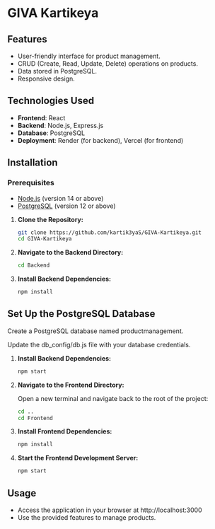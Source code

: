 # GIVA Kartikeya

## Features

- User-friendly interface for product management.
- CRUD (Create, Read, Update, Delete) operations on products.
- Data stored in PostgreSQL.
- Responsive design.

## Technologies Used

- **Frontend**: React
- **Backend**: Node.js, Express.js
- **Database**: PostgreSQL
- **Deployment**: Render (for backend), Vercel (for frontend)

## Installation

### Prerequisites
- [Node.js](https://nodejs.org/) (version 14 or above)
- [PostgreSQL](https://www.postgresql.org/download/) (version 12 or above)

1. **Clone the Repository:**

   ```bash
   git clone https://github.com/kartik3yaS/GIVA-Kartikeya.git
   cd GIVA-Kartikeya

2. **Navigate to the Backend Directory:**

   ```bash
   cd Backend
   
3. **Install Backend Dependencies:**

   ```bash
   npm install
   
## Set Up the PostgreSQL Database

Create a PostgreSQL database named productmanagement.

Update the db_config/db.js file with your database credentials.

1. **Install Backend Dependencies:**

   ```bash
   npm start
   
2. **Navigate to the Frontend Directory:**

   Open a new terminal and navigate back to the root of the project:

   ```bash
   cd ..
   cd Frontend
   
3. **Install Frontend Dependencies:**

   ```bash
   npm install
   
4. **Start the Frontend Development Server:**

   ```bash
   npm start


## Usage

- Access the application in your browser at http://localhost:3000
- Use the provided features to manage products.





 



